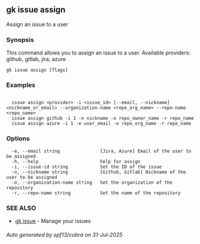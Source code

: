 ## gk issue assign

Assign an issue to a user

### Synopsis


  This command allows you to assign an issue to a user. Available providers: github, gitlab, jira, azure


```
gk issue assign [flags]
```

### Examples

```

  issue assign <provider> -i <issue_id> [--email, --nickname] <nickname_or_email> --organization-name <repo_org_name> --repo-name <repo_name>
  issue assign github -i 1 -n nickname -o repo_owner_name -r repo_name
  issue assign azure -i 1 -e user_email -o repo_org_name -r repo_name

```

### Options

```
  -e, --email string               [Jira, Azure] Email of the user to be assigned
  -h, --help                       help for assign
  -i, --issue-id string            Set the ID of the issue
  -n, --nickname string            [Github, Gitlab] Nickname of the user to be assigned
  -o, --organization-name string   Set the organization of the repository
  -r, --repo-name string           Set the name of the repository
```

### SEE ALSO

* [gk issue](gk_issue.md)	 - Manage your issues

###### Auto generated by spf13/cobra on 31-Jul-2025

